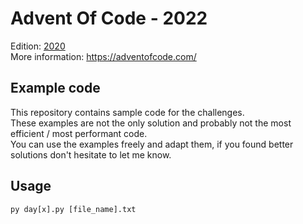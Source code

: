 # Advent Of Code - 2022
Edition: [2020](https://adventofcode.com/2022)  
More information: https://adventofcode.com/

## Example code
This repository contains sample code for the challenges.  
These examples are not the only solution and probably not the most efficient / most performant code.  
You can use the examples freely and adapt them, if you found better solutions don't hesitate to let me know.

## Usage
```
py day[x].py [file_name].txt
````